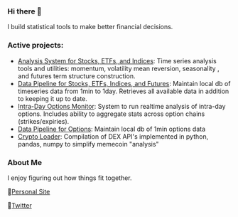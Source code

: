 ### Hi there 👋

I build statistical tools to make better financial decisions. 

### Active projects: 
- [Analysis System for Stocks, ETFs, and Indices](https://github.com/doomed51/analysis): Time series analysis tools and utilities:  momentum, volatility mean reversion, seasonality , and futures term structure construction.
- [Data Pipeline for Stocks, ETFs, Indices, and Futures](https://github.com/doomed51/saveHistoricalData): Maintain local db of timeseries data from 1min to 1day. Retrieves all available data in addition to keeping it up to date.
- [Intra-Day Options Monitor](https://github.com/doomed51/optionsMonitor): System to run realtime analysis of intra-day options. Includes ability to aggregate stats across option chains (strikes/expiries).
- [Data Pipeline for Options](https://github.com/doomed51/optionsDataManager): Maintain local db of 1min options data
- [Crypto Loader](https://github.com/doomed51/cryptoLoader): Compilation of DEX API's implemented in python, pandas, numpy to simplify memecoin "analysis"  

### About Me
I enjoy figuring out how things fit together.  

🌱[Personal Site](https://rachitshankar.com/)

💬[Twitter](https://twitter.com/inSenCite)

<!--
**doomed51/doomed51** is a ✨ _special_ ✨ repository because its `README.md` (this file) appears on your GitHub profile.

Here are some ideas to get you started:

- 🔭 I’m currently working on ...
- 🌱 I’m currently learning ...
- 👯 I’m looking to collaborate on ...
- 🤔 I’m looking for help with ...
- 💬 Ask me about ...
- 📫 How to reach me: ...
- 😄 Pronouns: ...
- ⚡ Fun fact: ...
-->
